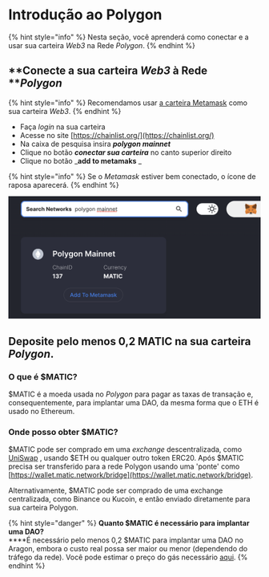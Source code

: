 # Introdução ao Polygon

{% hint style="info" %}
Nesta seção, você aprenderá como conectar e a usar sua carteira _Web3_ na Rede _Polygon_.
{% endhint %}

## **Conecte a sua carteira **_**Web3**_** à Rede **_**Polygon**_ <a href="#connect-your-web3-wallet-to-the-polygon-network" id="connect-your-web3-wallet-to-the-polygon-network"></a>

{% hint style="info" %}
Recomendamos usar [a carteira Metamask](./) como sua carteira _Web3_.
{% endhint %}

* Faça _login_ na sua carteira
* Acesse no site [https://chainlist.org/](https://chainlist.org/)
* Na caixa de pesquisa insira _**polygon mainnet**_
* Clique no botão _**conectar sua carteira**_ no canto superior direito
* Clique no botão \_**add to metamaks** \_

{% hint style="info" %}
Se o _Metamask_ estiver bem conectado, o ícone de raposa aparecerá.
{% endhint %}



![Adicione a rede Polygon ao Metamask usando chainlist.org](<../../.gitbook/assets/Schermata 2022-01-26 alle 23.22.13.png>)

## **Deposite pelo menos 0,2 MATIC na sua carteira **_**Polygon**_**.** <a href="#deposit-at-least-0.2-matic-to-your-polygon-wallet." id="deposit-at-least-0.2-matic-to-your-polygon-wallet."></a>

### O que é $MATIC? <a href="#what-is-usdmatic" id="what-is-usdmatic"></a>

$MATIC é a moeda usada no _Polygon_ para pagar as taxas de transação e, consequentemente, para implantar uma DAO, da mesma forma que o ETH é usado no Ethereum.

### Onde posso obter $MATIC? <a href="#where-can-i-get-usdmatic" id="where-can-i-get-usdmatic"></a>

$MATIC pode ser comprado em uma _exchange_ descentralizada, como [UniSwap](https://app.uniswap.org/#/swap) , usando $ETH ou qualquer outro token ERC20. Após $MATIC precisa ser transferido para a rede Polygon usando uma 'ponte' como [https://wallet.matic.network/bridge](https://wallet.matic.network/bridge).

Alternativamente, $MATIC pode ser comprado de uma exchange centralizada, como Binance ou Kucoin, e então enviado diretamente para sua carteira Polygon.

{% hint style="danger" %}
**Quanto $MATIC é necessário para implantar uma DAO?** \
****É necessário pelo menos 0,2 $MATIC para implantar uma DAO no Aragon, embora o custo real possa ser maior ou menor (dependendo do tráfego da rede). Você pode estimar o preço do gás necessário [aqui](gas-tracker.md).
{% endhint %}
